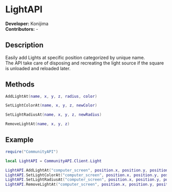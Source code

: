 # LightAPI
**Developer:** Konijima  
**Contributors:**  -

## Description
Easily add Lights at specific position categorized by unique name.  
The API take care of disposing and recreating the light source if the square is unloaded and reloaded later.  

## Methods

```lua
AddLightAt(name, x, y, z, radius, color)
```

```lua
SetLightColorAt(name, x, y, z, newColor)
```

```lua
SetLightRadiusAt(name, x, y, z, newRadius)
```

```lua
RemoveLightAt(name, x, y, z)
```

## Example
```lua
require("CommunityAPI")

local LightAPI = CommunityAPI.Client.Light

LightAPI.AddLightAt("computer_screen", position.x, position.y, position.z, 2, { r=0.20, g=0.30, b=0.20 })
LightAPI.SetLightColorAt("computer_screen", position.x, position.y, position.z, { r=0.20, g=0.30, b=0.20 })
LightAPI.SetLightRadiusAt("computer_screen", position.x, position.y, position.z, 2)
LightAPI.RemoveLightAt("computer_screen", position.x, position.y, position.z)
```
